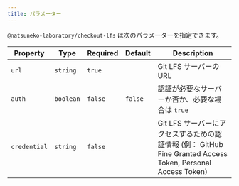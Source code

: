 ```yaml
---
title: パラメーター
---
```


`@natsuneko-laboratory/checkout-lfs` は次のパラメーターを指定できます。

| Property     | Type      | Required | Default | Description                                                                                                 |
| ------------ | --------- | -------- | ------- | ----------------------------------------------------------------------------------------------------------- |
| `url`        | `string`  | `true`   |         | Git LFS サーバーの URL                                                                                      |
| `auth`       | `boolean` | `false`  | `false` | 認証が必要なサーバーか否か、必要な場合は `true`                                                             |
| `credential` | `string`  | `false`  |         | Git LFS サーバーにアクセスするための認証情報 (例： GitHub Fine Granted Access Token, Personal Access Token) |
